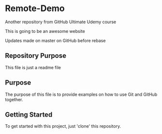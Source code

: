 # Remote-Demo
Another repository from GitHub Ultimate Udemy course

This is going to be an awesome website

Updates made on master on GitHub before rebase

## Repository Purpose

This file is just a readme file

## Purpose

The purpose of this file is to provide examples on how to use Git and GitHub together.


## Getting Started

To get started with this project, just 'clone' this repository.
